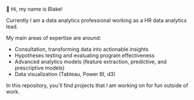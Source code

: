 👋 Hi, my name is Blake!  

Currently I am a data analytics professional working as a HR data analytics lead.

My main areas of expertise are around:
- Consultation, transforming data into actionable insights
- Hypotheses testing and evaluating program effectiveness
- Advanced analytics models (feature extraction, predictive, and prescriptive models)
- Data visualization (Tableau, Power BI, d3)

In this repository, you'll find projects that I am working on for fun outside of work.
